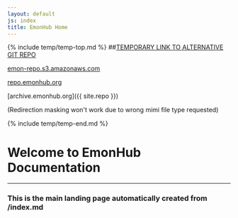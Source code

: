 ```yaml
---
layout: default
js: index
title: EmonHub Home
---
```


{% include temp/temp-top.md %}
##[TEMPORARY LINK TO ALTERNATIVE GIT REPO](https://github.com/otherWIP/otherwip.github.io) 

[emon-repo.s3.amazonaws.com](http://emon-repo.s3.amazonaws.com)

[repo.emonhub.org](repo.emonhub.org/})

[archive.emonhub.org]({{ site.repo }})

(Redirection masking won't work due to wrong mimi file type requested)

{% include temp/temp-end.md %}

# Welcome to EmonHub Documentation
----------------------------------

### This is the main landing page automatically created from /index.md












